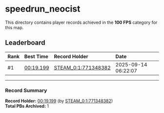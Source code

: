 # speedrun_neocist

This directory contains player records achieved in the **100 FPS** category for this map.

## Leaderboard

| Rank | Best Time | Record Holder | Date                |
| :--- | :-------- | :------------ | :------------------ |
| #1   | [00:19.199](./00019199_STEAM_0_1_771348382_20250914-062207.zip) | [STEAM_0:1:771348382](https://speedrun16.com/profile/STEAM_0:1:771348382)   | 2025-09-14 06:22:07 |

---

### Record Summary
**Record Holder:** [00:19.199](./00019199_STEAM_0_1_771348382_20250914-062207.zip) (by [STEAM_0:1:771348382](https://speedrun16.com/profile/STEAM_0:1:771348382))  
**Total PBs Archived:** 1